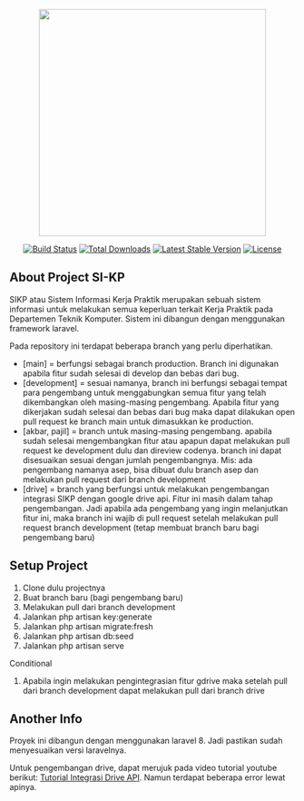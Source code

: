 <p align="center"><a href="https://laravel.com" target="_blank"><img src="https://raw.githubusercontent.com/laravel/art/master/logo-lockup/5%20SVG/2%20CMYK/1%20Full%20Color/laravel-logolockup-cmyk-red.svg" width="400"></a></p>

<p align="center">
<a href="https://travis-ci.org/laravel/framework"><img src="https://travis-ci.org/laravel/framework.svg" alt="Build Status"></a>
<a href="https://packagist.org/packages/laravel/framework"><img src="https://img.shields.io/packagist/dt/laravel/framework" alt="Total Downloads"></a>
<a href="https://packagist.org/packages/laravel/framework"><img src="https://img.shields.io/packagist/v/laravel/framework" alt="Latest Stable Version"></a>
<a href="https://packagist.org/packages/laravel/framework"><img src="https://img.shields.io/packagist/l/laravel/framework" alt="License"></a>
</p>

## About Project SI-KP
SIKP atau Sistem Informasi Kerja Praktik merupakan sebuah sistem informasi untuk melakukan semua keperluan terkait Kerja Praktik pada Departemen Teknik Komputer. Sistem ini dibangun dengan menggunakan framework laravel. 

Pada repository ini terdapat beberapa branch yang perlu diperhatikan.
- [main] = berfungsi sebagai branch production. Branch ini digunakan apabila fitur sudah selesai di develop dan bebas dari bug. 
- [development] = sesuai namanya, branch ini berfungsi sebagai tempat para pengembang untuk menggabungkan semua fitur yang telah dikembangkan oleh masing-masing pengembang. Apabila fitur yang dikerjakan sudah selesai dan bebas dari bug maka dapat dilakukan open pull request ke branch main untuk dimasukkan ke production.
- [akbar, pajil] = branch untuk masing-masing pengembang. apabila sudah selesai mengembangkan fitur atau apapun dapat melakukan pull request ke development dulu dan direview codenya. branch ini dapat disesuaikan sesuai dengan jumlah pengembangnya. Mis: ada pengembang namanya asep, bisa dibuat dulu branch asep dan melakukan pull request dari branch development
- [drive] = branch yang berfungsi untuk melakukan pengembangan integrasi SIKP dengan google drive api. Fitur ini masih dalam tahap pengembangan. Jadi apabila ada pengembang yang ingin melanjutkan fitur ini, maka branch ini wajib di pull request setelah melakukan pull request branch development (tetap membuat branch baru bagi pengembang baru)


## Setup Project

1. Clone dulu projectnya
2. Buat branch baru (bagi pengembang baru)
3. Melakukan pull dari branch development
5. Jalankan php artisan key:generate
6. Jalankan php artisan migrate:fresh
7. Jalankan php artisan db:seed
8. Jalankan php artisan serve

Conditional
1. Apabila ingin melakukan pengintegrasian fitur gdrive maka setelah pull dari branch development dapat melakukan pull dari branch drive

## Another Info

Proyek ini dibangun dengan menggunakan laravel 8. Jadi pastikan sudah menyesuaikan versi laravelnya.

Untuk pengembangan drive, dapat merujuk pada video tutorial youtube berikut: <a href="https://www.youtube.com/watch?v=sKqMHFHZuKU">Tutorial Integrasi Drive API</a>. Namun terdapat beberapa error lewat apinya.
